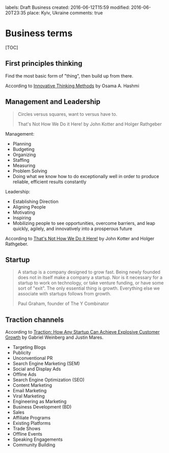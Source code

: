 labels: Draft
        Business
created: 2016-06-12T15:59
modified: 2016-06-20T23:35
place: Kyiv, Ukraine
comments: true

# Business terms

[TOC]

## First principles thinking

Find the most basic form of "thing", then build up from there.

According to [Innovative Thinking Methods](https://www.amazon.com/Innovation-Thinking-Methods-Modern-Entrepreneur-ebook/dp/B01D6VAIXI/) by Osama A. Hashmi

## Management and Leadership

> Circles versus squares, want to versus have to.
>
> That's Not How We Do it Here! by John Kotter and Holger Rathgeber

Management:

- Planning
- Budgeting
- Organizing
- Staffing
- Measuring
- Problem Solving
- Doing what we know how to do exceptionally well in order to produce reliable, efficient results constantly

Leadership:

- Establishing Direction
- Aligning People
- Motivating
- Inspiring
- Mobilizing people to see opportunities, overcome barriers, and leap quickly, agilely, and innovatively into a prosperous future

According to [That's Not How We Do it Here!](https://www.amazon.com/Thats-Not-Here-Organizations-Fall-ebook/dp/B016JPTFBO/) by John Kotter and Holger Rathgeber.

## Startup

> A startup is a company designed to grow fast. Being newly founded does not in itself make a company a startup. Nor is it necessary for a startup to work on technology, or take venture funding, or have some sort of "exit". The only essential thing is growth. Everything else we associate with startups follows from growth.
>
> Paul Graham, founder of The Y Combinator

## Traction channels

According to [Traction: How Any Startup Can Achieve Explosive Customer Growth](https://www.amazon.com/Traction-Startup-Achieve-Explosive-Customer-ebook/dp/B00ZE96ZWY/) by Gabriel Weinberg and Justin Mares.

- Targeting Blogs
- Publicity
- Unconventional PR
- Search Engine Marketing (SEM)
- Social and Display Ads
- Offline Ads
- Search Engine Optimization (SEO)
- Content Marketing
- Email Marketing
- Viral Marketing
- Engineering as Marketing
- Business Development (BD)
- Sales
- Affiliate Programs
- Existing Platforms
- Trade Shows
- Offline Events
- Speaking Engagements
- Community Building
